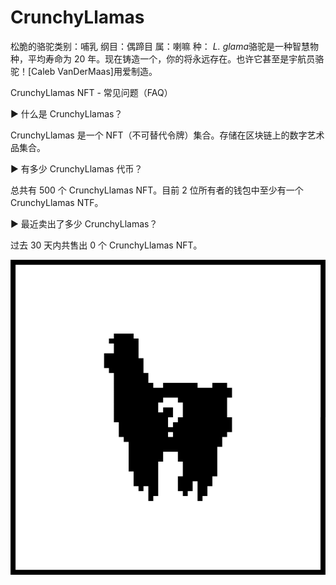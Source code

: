 # CrunchyLlamas

松脆的骆驼类别：哺乳 纲目：偶蹄目 属：喇嘛 种： *L. glama*骆驼是一种智慧物种，平均寿命为 20 年。现在铸造一个，你的将永远存在。也许它甚至是宇航员骆驼！[Caleb VanDerMaas]用爱制造。

CrunchyLlamas NFT - 常见问题（FAQ）

▶ 什么是 CrunchyLlamas？

CrunchyLlamas 是一个 NFT（不可替代令牌）集合。存储在区块链上的数字艺术品集合。

▶ 有多少 CrunchyLlamas 代币？

总共有 500 个 CrunchyLlamas NFT。目前 2 位所有者的钱包中至少有一个 CrunchyLlamas NTF。

▶ 最近卖出了多少 CrunchyLlamas？

过去 30 天内共售出 0 个 CrunchyLlamas NFT。

![nft](1.png)
